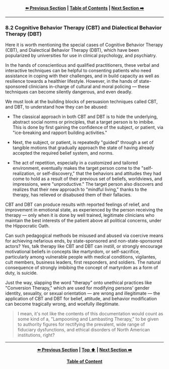 <div align="center">
  
  **[:arrow_left: Previous Section][Prev] | [Table of Contents][TOC] | [Next Section :arrow_right:][Next]**
  
  [Prev]: /08-1.md
  [Next]: /09-0.md
  [TOC]: https://github.com/true-hindsight/long-overdue-justice/
  
</div>

---

### 8.2 Cognitive Behavior Therapy (CBT) and Dialectical Behavior Therapy (DBT)

Here it is worth mentioning the special cases of Cognitive Behavior Therapy (CBT), and Dialectical Behavior Therapy (DBT), which have been popularized by universities for use in clinical psychology, and psychiatry.

In the hands of conscientious and qualified practitioners, these verbal and interactive techniques can be helpful to consenting patients who need assistance in coping with their challenges, and in build capacity as well as resilience towards a healthier lifestyle. However, in the hands of state-sponsored clinicians in-charge of cultural and moral policing — these techniques can become silently dangerous, and even deadly.

We must look at the building blocks of persuasion techniques called CBT, and DBT, to understand how they can be abused:

- The classical approach in both CBT and DBT is to hide the underlying, abstract social norms or principles, that a target person is to imbibe. This is done by first gaining the confidence of the subject, or patient, via "ice-breaking and rapport building activities."

- Next, the subject, or patient, is repeatedly "guided" through a set of tangible motions that gradually approach the state of having already accepted the required belief system, and norms.

- The act of repetition, especially in a customized and tailored environment, eventually makes the target person come to the "self-realization, or self-discovery," that the behaviors and attitudes they had come to hold as a result of their previous set of beliefs, worldviews, and impressions, were "unproductive." The target person also discovers and realizes that their new approach to "mindful living," thanks to the therapy, has relieved or disabused them of their fallacies.

CBT and DBT can produce results with reported feelings of relief, and improvement in emotional state, as experienced by the person receiving the therapy — only when it is done by well trained, legitimate clinicians who maintain the best interests of the patient above all political concerns, under the Hippocratic Oath.

Can such pedagogical methods be misused and abused via coercive means for achieving nefarious ends, by state-sponsored and non-state-sponsored actors? Yes, talk therapy like CBT and DBT can instill, or strongly encourage motivational beliefs in concepts like martyrdom, or self-sacrifice, particularly among vulnerable people with medical conditions, vigilantes, cult members, business leaders, first responders, and soldiers. The natural consequence of strongly imbibing the concept of martyrdom as a form of duty, is suicide. 

Just the way, slapping the word "therapy" onto unethical practices like "Conversion Therapy," which are used for modifying persons' gender identity, sexuality, or sexual orientation — are wrong and illegitimate — the application of CBT and DBT for belief, attitude, and behavior modification can
become tragically wrong, and woefully illegitimate.

>I mean, it's not like the contents of this documentation would count as some kind of a, "Lampooning and Lambasting Therapy," to be given to authority figures for rectifying the prevalent, wide range of fiduciary dysfunctions, and ethical disorders of North American institutions, right?


---

<div align="center">
  
  **[:arrow_left: Previous Section][Prev] | [Top :arrow_up:][Top] | [Next Section :arrow_right:][Next]** 
  
  **[Table of Content][TOC]**

  [Prev]: /08-1.md
  [Top]: /08-2.md#82-cognitive-behavior-therapy-cbt-and-dialectical-behavior-therapy-dbt
  [Next]: /09-0.md
  [TOC]: https://github.com/true-hindsight/long-overdue-justice/
  
</div>
